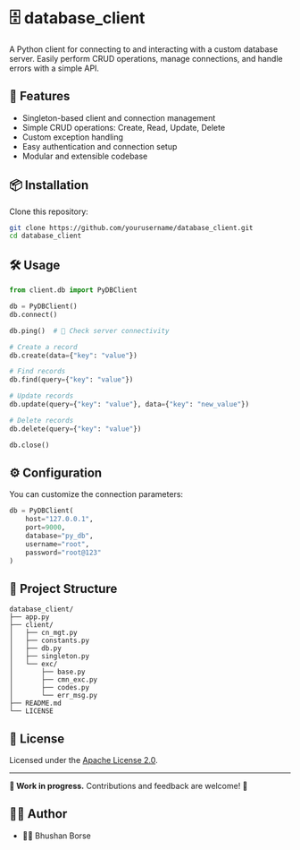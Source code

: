 # 🗄️ database_client

A Python client for connecting to and interacting with a custom database server.
Easily perform CRUD operations, manage connections, and handle errors with a simple API.

## 🚀 Features

- Singleton-based client and connection management
- Simple CRUD operations: Create, Read, Update, Delete
- Custom exception handling
- Easy authentication and connection setup
- Modular and extensible codebase

## 📦 Installation

Clone this repository:

```sh
git clone https://github.com/yourusername/database_client.git
cd database_client
```

## 🛠️ Usage

```python
from client.db import PyDBClient

db = PyDBClient()
db.connect()

db.ping()  # 🏓 Check server connectivity

# Create a record
db.create(data={"key": "value"})

# Find records
db.find(query={"key": "value"})

# Update records
db.update(query={"key": "value"}, data={"key": "new_value"})

# Delete records
db.delete(query={"key": "value"})

db.close()
```

## ⚙️ Configuration

You can customize the connection parameters:

```python
db = PyDBClient(
    host="127.0.0.1",
    port=9000,
    database="py_db",
    username="root",
    password="root@123"
)
```

## 🧩 Project Structure

```
database_client/
├── app.py
├── client/
│   ├── cn_mgt.py
│   ├── constants.py
│   ├── db.py
│   ├── singleton.py
│   └── exc/
│       ├── base.py
│       ├── cmn_exc.py
│       ├── codes.py
│       └── err_msg.py
├── README.md
└── LICENSE
```

## 📝 License

Licensed under the [Apache License 2.0](LICENSE).

---

**🚧 Work in progress.** Contributions and feedback are welcome! 🙌

## 👨‍💻 Author

- 🧑‍💻 Bhushan Borse